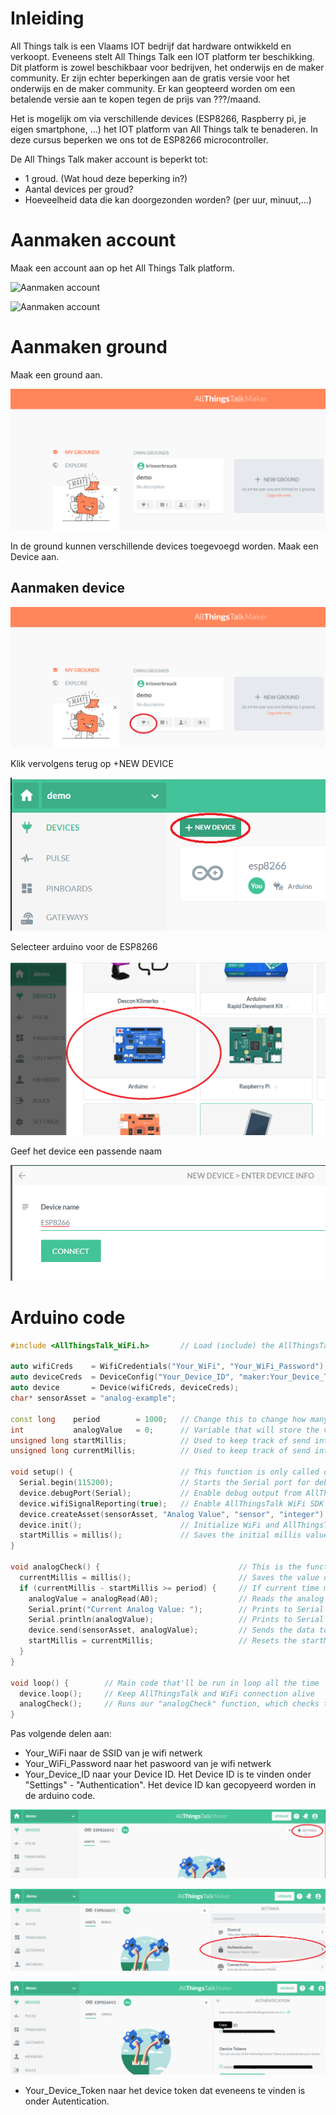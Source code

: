 # Inleiding

All Things talk is een Vlaams IOT bedrijf dat hardware ontwikkeld en verkoopt. Eveneens stelt All Things Talk een IOT platform ter beschikking. Dit platform is zowel beschikbaar voor bedrijven, het onderwijs en de maker community. Er zijn echter beperkingen aan de gratis versie voor het onderwijs en de maker community. Er kan geopteerd worden om een betalende versie aan te kopen tegen de prijs van ???/maand.

Het is mogelijk om via verschillende devices (ESP8266, Raspberry pi, je eigen smartphone, ...) het IOT platform van All Things talk te benaderen. In deze cursus beperken we ons tot de ESP8266 microcontroller.

De All Things Talk maker account is beperkt tot:
* 1 groud. (Wat houd deze beperking in?)
* Aantal devices per groud?
* Hoeveelheid data die kan doorgezonden worden? (per uur, minuut,...)

# Aanmaken account

Maak een account aan op het All Things Talk platform.

![Aanmaken account](./assets/SingUp.png)

![Aanmaken account](./assets/SingUp2.png)

# Aanmaken ground

Maak een ground aan.

![Aanmaken ground](./assets/ground.png)

In de ground kunnen verschillende devices toegevoegd worden. Maak een Device aan.


## Aanmaken device

![Aanmaken device](./assets/AddDevice.png)

Klik vervolgens terug op +NEW DEVICE

![Aanmaken device](./assets/AddDevice2.png)

Selecteer arduino voor de ESP8266

![Aanmaken device](./assets/AddDevice3.png)

Geef het device een passende naam

![device name](./assets/deviceName.png)

# Arduino code

```cpp
#include <AllThingsTalk_WiFi.h>       // Load (include) the AllThingsTalk WiFi SDK - Read more about it on https://gitub.com/allthingstalk/arduino-wifi-sdk

auto wifiCreds    = WifiCredentials("Your_WiFi", "Your_WiFi_Password");         // Your WiFi Network Name and Password
auto deviceCreds  = DeviceConfig("Your_Device_ID", "maker:Your_Device_Token");  // Go to AllThingsTalk Maker > Devices > Your Device > Settings > Authentication to get your Device ID and Token
auto device       = Device(wifiCreds, deviceCreds);                             // Create "device" object
char* sensorAsset = "analog-example";                                           // Name of asset on AllThingsTalk to which you'll receive the value (automatically created below)

const long    period        = 1000;   // Change this to change how many milliseconds you want between analog port readings
int           analogValue   = 0;      // Variable that will store the value of the analog port
unsigned long startMillis;            // Used to keep track of send intervals
unsigned long currentMillis;          // Used to keep track of send intervals

void setup() {                        // This function is only called once, when the device boots
  Serial.begin(115200);               // Starts the Serial port for debugging (at baud rate 115200)
  device.debugPort(Serial);           // Enable debug output from AllThingsTalk SDK. 
  device.wifiSignalReporting(true);   // Enable AllThingsTalk WiFi SDK's feature that sends NodeMCU's WiFi Signal Strength to your AllThingsTalk Maker
  device.createAsset(sensorAsset, "Analog Value", "sensor", "integer"); // Create asset on AllThingsTalk to send analog value to
  device.init();                      // Initialize WiFi and AllThingsTalk
  startMillis = millis();             // Saves the initial millis value at boot to startMillis variable
}

void analogCheck() {                               // This is the function that checks the value of analog port
  currentMillis = millis();                        // Saves the value of "millis()" at the time of execution of this line
  if (currentMillis - startMillis >= period) {     // If current time minus the last saved 'startMillis' time is bigger than the period defined above, it'll run the code below
    analogValue = analogRead(A0);                  // Reads the analog port A0 of ESP8266 (NodeMCU) and saves it to "analogButton" variable
    Serial.print("Current Analog Value: ");        // Prints to Serial port
    Serial.println(analogValue);                   // Prints to Serial port
    device.send(sensorAsset, analogValue);         // Sends the data to AllThingsTalk. Data is sent to "sensorAsset"
    startMillis = currentMillis;                   // Resets the startMillis by assigning it the value of currentMillis
  }
}

void loop() {        // Main code that'll be run in loop all the time
  device.loop();     // Keep AllThingsTalk and WiFi connection alive
  analogCheck();     // Runs our "analogCheck" function, which checks the value of analog port and publishes it
}
```

Pas volgende delen aan:
* Your_WiFi naar de SSID van je wifi netwerk
* Your_WiFi_Password naar het paswoord van je wifi netwerk
* Your_Device_ID naar your Device ID. Het Device ID is te vinden onder "Settings" - "Authentication". Het device ID kan gecopyeerd worden in de arduino code.

![settings](./assets/settings.png)

![autentication](./assets/Authentication.png)

![autentication](./assets/Authentication2.png)

* Your_Device_Token naar het device token dat eveneens te vinden is onder Autentication.

